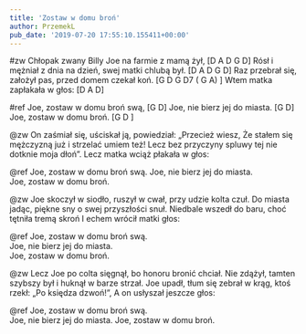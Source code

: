 ```yaml
---
title: 'Zostaw w domu broń'
author: PrzemekL
pub_date: '2019-07-20 17:55:10.155411+00:00'
---
```


#zw
Chłopak zwany Billy Joe na farmie z mamą żył, [D A D G D]
Rósł i mężniał z dnia na dzień, swej matki chlubą był. [D A D G D]
Raz przebrał się, założył pas, przed domem czekał koń. [G D G D7 ( G A) ]
Wtem matka zapłakała w głos: [D A D]

#ref
Joe, zostaw w domu broń swą, [G D]
Joe, nie bierz jej do miasta. [G D]
Joe, zostaw w domu broń. [G D ]

@zw
On zaśmiał się, uściskał ją, powiedział: „Przecież wiesz,
Że stałem się mężczyzną już i strzelać umiem też!
Lecz bez przyczyny spluwy tej nie dotknie moja dłoń”.
Lecz matka wciąż płakała w głos:

@ref
Joe, zostaw w domu broń swą.
Joe, nie bierz jej do miasta. 					
Joe, zostaw w domu broń.

@zw
Joe skoczył w siodło, ruszył w cwał, przy udzie kolta czuł.
Do miasta jadąc, piękne sny o swej przyszłości snuł.
Niedbale wszedł do baru, choć tętniła tremą skroń
I echem wrócił matki głos:

@ref
Joe, zostaw w domu broń swą. 				
Joe, nie bierz jej do miasta. 					
Joe, zostaw w domu broń.	

@zw
Lecz Joe po colta sięgnął, bo honoru bronić chciał.
Nie zdążył, tamten szybszy był i huknął w barze strzał.
Joe upadł, tłum się zebrał w krąg, ktoś rzekł: „Po księdza dzwoń!”, 
A on usłyszał jeszcze głos:

@ref
Joe, zostaw w domu broń swą. 				
Joe, nie bierz jej do miasta.
Joe, zostaw w domu broń.